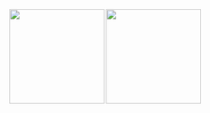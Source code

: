 <a href="https://github.com/kzk03">
  <img align="left" height="170px" src="https://github-readme-stats.vercel.app/api?username=kzk03&count_private=true&show_icons=true&theme=dracula" />
</a>
<a href="https://github.com/kzk03">
  <img align="left" height="170px" src="https://github-readme-stats.vercel.app/api/top-langs/?username=kzk03&layout=compact&theme=dracula" />
</a>
